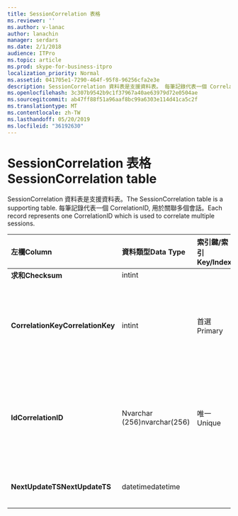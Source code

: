 ```yaml
---
title: SessionCorrelation 表格
ms.reviewer: ''
ms.author: v-lanac
author: lanachin
manager: serdars
ms.date: 2/1/2018
audience: ITPro
ms.topic: article
ms.prod: skype-for-business-itpro
localization_priority: Normal
ms.assetid: 041705e1-7290-464f-95f8-96256cfa2e3e
description: SessionCorrelation 資料表是支援資料表。 每筆記錄代表一個 CorrelationID, 用於關聯多個會話。
ms.openlocfilehash: 3c307b9542b9c1f37967a40ae63979d72e0504ae
ms.sourcegitcommit: ab47ff88f51a96aaf8bc99a6303e114d41ca5c2f
ms.translationtype: MT
ms.contentlocale: zh-TW
ms.lasthandoff: 05/20/2019
ms.locfileid: "36192630"
---
```

# <a name="sessioncorrelation-table"></a><span data-ttu-id="0d9a9-104">SessionCorrelation 表格</span><span class="sxs-lookup"><span data-stu-id="0d9a9-104">SessionCorrelation table</span></span>
 
<span data-ttu-id="0d9a9-105">SessionCorrelation 資料表是支援資料表。</span><span class="sxs-lookup"><span data-stu-id="0d9a9-105">The SessionCorrelation table is a supporting table.</span></span> <span data-ttu-id="0d9a9-106">每筆記錄代表一個 CorrelationID, 用於關聯多個會話。</span><span class="sxs-lookup"><span data-stu-id="0d9a9-106">Each record represents one CorrelationID which is used to correlate multiple sessions.</span></span> 
  
|<span data-ttu-id="0d9a9-107">**左欄**</span><span class="sxs-lookup"><span data-stu-id="0d9a9-107">**Column**</span></span>|<span data-ttu-id="0d9a9-108">**資料類型**</span><span class="sxs-lookup"><span data-stu-id="0d9a9-108">**Data Type**</span></span>|<span data-ttu-id="0d9a9-109">**索引鍵/索引**</span><span class="sxs-lookup"><span data-stu-id="0d9a9-109">**Key/Index**</span></span>|<span data-ttu-id="0d9a9-110">**詳細資料**</span><span class="sxs-lookup"><span data-stu-id="0d9a9-110">**Details**</span></span>|
|:-----|:-----|:-----|:-----|
|<span data-ttu-id="0d9a9-111">**求和**</span><span class="sxs-lookup"><span data-stu-id="0d9a9-111">**Checksum**</span></span> <br/> |<span data-ttu-id="0d9a9-112">int</span><span class="sxs-lookup"><span data-stu-id="0d9a9-112">int</span></span>  <br/> |||
|<span data-ttu-id="0d9a9-113">**CorrelationKey**</span><span class="sxs-lookup"><span data-stu-id="0d9a9-113">**CorrelationKey**</span></span> <br/> |<span data-ttu-id="0d9a9-114">int</span><span class="sxs-lookup"><span data-stu-id="0d9a9-114">int</span></span>  <br/> |<span data-ttu-id="0d9a9-115">首選</span><span class="sxs-lookup"><span data-stu-id="0d9a9-115">Primary</span></span>  <br/> |<span data-ttu-id="0d9a9-116">識別這個 A/V 會議伺服器的唯一號碼。</span><span class="sxs-lookup"><span data-stu-id="0d9a9-116">Unique number identifying this A/V Conferencing Server.</span></span>  <br/> |
|<span data-ttu-id="0d9a9-117">**Id**</span><span class="sxs-lookup"><span data-stu-id="0d9a9-117">**CorrelationID**</span></span> <br/> |<span data-ttu-id="0d9a9-118">Nvarchar (256)</span><span class="sxs-lookup"><span data-stu-id="0d9a9-118">nvarchar(256)</span></span>  <br/> |<span data-ttu-id="0d9a9-119">唯一</span><span class="sxs-lookup"><span data-stu-id="0d9a9-119">Unique</span></span>  <br/> |<span data-ttu-id="0d9a9-120">關聯的會話將具有相同的關聯 ID。</span><span class="sxs-lookup"><span data-stu-id="0d9a9-120">Sessions that are correlated will have the same correlation ID.</span></span>  <br/> |
|<span data-ttu-id="0d9a9-121">**NextUpdateTS**</span><span class="sxs-lookup"><span data-stu-id="0d9a9-121">**NextUpdateTS**</span></span> <br/> |<span data-ttu-id="0d9a9-122">datetime</span><span class="sxs-lookup"><span data-stu-id="0d9a9-122">datetime</span></span>  <br/> | <br/> |<span data-ttu-id="0d9a9-123">僅供內部使用。</span><span class="sxs-lookup"><span data-stu-id="0d9a9-123">For internal use only.</span></span>  <br/> |
   

